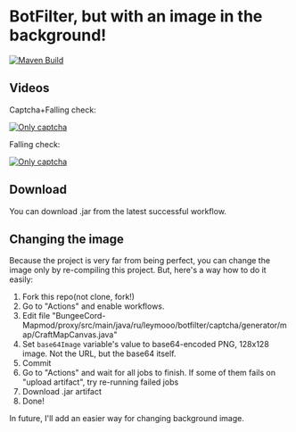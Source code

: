 # BotFilter, but with an image in the background!
[![Maven Build](https://github.com/MrCheatEugene/BungeeCord-Mapmod/actions/workflows/maven.yml/badge.svg)](https://github.com/MrCheatEugene/BungeeCord-Mapmod/actions/workflows/maven.yml)

## Videos

Captcha+Falling check:

[![Only captcha](https://i.ytimg.com/vi/S27EbttIG-8/hqdefault.jpg)](https://youtu.be/S27EbttIG-8)

Falling check:

[![Only captcha](https://i.ytimg.com/vi/23O16oJyvl8/hqdefault.jpg)](https://youtu.be/23O16oJyvl8)

## Download
You can download .jar from the latest successful workflow.

## Changing the image
Because the project is very far from being perfect, you can change the image only by re-compiling this project. But, here's a way how to do it easily:

1. Fork this repo(not clone, fork!)
2. Go to "Actions" and enable workflows.
3. Edit file "BungeeCord-Mapmod/proxy/src/main/java/ru/leymooo/botfilter/captcha/generator/map/CraftMapCanvas.java"
4. Set `base64Image` variable's value to base64-encoded PNG, 128x128 image. Not the URL, but the base64 itself.
5. Commit
6. Go to "Actions" and wait for all jobs to finish. If some of them fails on "upload artifact", try re-running failed jobs
7. Download .jar artifact
8. Done!

In future, I'll add an easier way for changing background image. 
